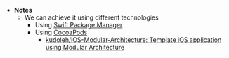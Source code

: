 - **Notes**
	- We can achieve it using different technologies
		- Using [Swift Package Manager](Apple%20Technologies/Apple%20Platform%20Specifics/Apple%20Developer%20Tools/Dependencies/Swift%20Package%20Manager.md)
		- Using [CocoaPods](Apple%20Technologies/Apple%20Platform%20Specifics/Apple%20Developer%20Tools/Dependencies/CocoaPods.md)
			- [kudoleh/iOS-Modular-Architecture: Template iOS application using Modular Architecture](https://github.com/kudoleh/iOS-Modular-Architecture)
